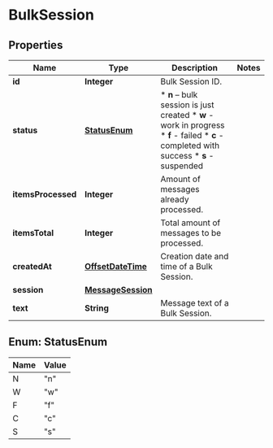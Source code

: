 
# BulkSession

## Properties
Name | Type | Description | Notes
------------ | ------------- | ------------- | -------------
**id** | **Integer** | Bulk Session ID. | 
**status** | [**StatusEnum**](#StatusEnum) | * **n** – bulk session is just created * **w** - work in progress * **f** - failed * **c** - completed with success * **s** - suspended  | 
**itemsProcessed** | **Integer** | Amount of messages already processed. | 
**itemsTotal** | **Integer** | Total amount of messages to be processed. | 
**createdAt** | [**OffsetDateTime**](OffsetDateTime.md) | Creation date and time of a Bulk Session. | 
**session** | [**MessageSession**](MessageSession.md) |  | 
**text** | **String** | Message text of a Bulk Session. | 


<a name="StatusEnum"></a>
## Enum: StatusEnum
Name | Value
---- | -----
N | &quot;n&quot;
W | &quot;w&quot;
F | &quot;f&quot;
C | &quot;c&quot;
S | &quot;s&quot;



